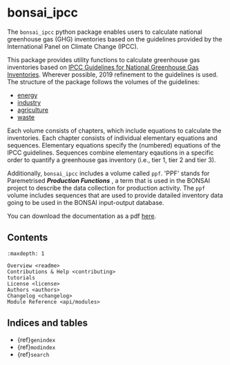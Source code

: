 # bonsai_ipcc

The `bonsai_ipcc` python package enables users to calculate national greenhouse gas (GHG) inventories based on the guidelines provided by the International Panel on Climate Change (IPCC).

This package provides utility functions to calculate greenhouse gas inventories based on [IPCC Guidelines for National Greenhouse Gas Inventories](https://www.ipcc-nggip.iges.or.jp/public/2006gl/).
Wherever possible, 2019 refinement to the guidelines is used.
The structure of the package follows the volumes of the guidelines:
- [energy](https://www.ipcc-nggip.iges.or.jp/public/2019rf/vol2.html)
- [industry](https://www.ipcc-nggip.iges.or.jp/public/2019rf/vol3.html)
- [agriculture](https://www.ipcc-nggip.iges.or.jp/public/2019rf/vol4.html)
- [waste](https://www.ipcc-nggip.iges.or.jp/public/2019rf/vol5.html)

Each volume consists of chapters, which include equations to calculate the inventories. Each chapter consists of individual elementary equations and sequences. Elementary equations specify the (numbered) equations of the IPCC guidelines. Sequences combine elementary eqautions in a specific order to quantify a greenhouse gas inventory (i.e., tier 1, tier 2 and tier 3).


Additionally, `bonsai_ipcc` includes a volume called `ppf`. 'PPF' stands for Paremetrised ***Production Functions*** , a term that is used in the BONSAI project to describe the data collection for production activity. The `ppf` volume includes sequences that are used to provide datailed inventory data going to be used in the BONSAI input-output database.

You can download the documentation as a pdf [here](https://bonsamurais.gitlab.io/bonsai/util/ipcc/user_guide.pdf).
## Contents

```{toctree}
:maxdepth: 1

Overview <readme>
Contributions & Help <contributing>
tutorials
License <license>
Authors <authors>
Changelog <changelog>
Module Reference <api/modules>
```

## Indices and tables

* {ref}`genindex`
* {ref}`modindex`
* {ref}`search`

